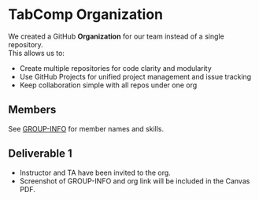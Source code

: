 # TabComp Organization

We created a GitHub **Organization** for our team instead of a single repository.  
This allows us to:
- Create multiple repositories for code clarity and modularity
- Use GitHub Projects for unified project management and issue tracking
- Keep collaboration simple with all repos under one org

## Members
See [GROUP-INFO](https://github.com/TABCOMP/.github/blob/main/GROUP-INFO.md) for member names and skills.

## Deliverable 1
- Instructor and TA have been invited to the org.
- Screenshot of GROUP-INFO and org link will be included in the Canvas PDF.
